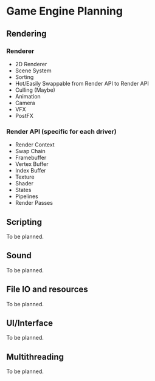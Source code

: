 # Game Engine Planning

## Rendering

### Renderer
- 2D Renderer
- Scene System
- Sorting
- Hot/Easily Swappable from Render API to Render API
- Culling (Maybe)
- Animation
- Camera
- VFX
- PostFX

### Render API (specific for each driver)
- Render Context
- Swap Chain
- Framebuffer
- Vertex Buffer
- Index Buffer
- Texture
- Shader
- States
- Pipelines
- Render Passes

## Scripting

To be planned.

## Sound

To be planned.

## File IO and resources

To be planned.

## UI/Interface

To be planned.

## Multithreading

To be planned.

